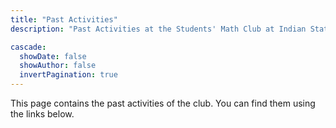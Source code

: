 ```yaml
---
title: "Past Activities"
description: "Past Activities at the Students' Math Club at Indian Statistical Institute, Bangalore."

cascade:
  showDate: false
  showAuthor: false
  invertPagination: true
---
```


This page contains the past activities of the club. You can find them using the links below.
